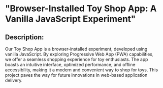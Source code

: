 # "Browser-Installed Toy Shop App: A Vanilla JavaScript Experiment"

## Description:

Our Toy Shop App is a browser-installed experiment, developed using vanilla JavaScript. By exploring Progressive Web App (PWA) capabilities, we offer a seamless shopping experience for toy enthusiasts. The app boasts an intuitive interface, optimized performance, and offline accessibility, making it a modern and convenient way to shop for toys. This project paves the way for future innovations in web-based application delivery.